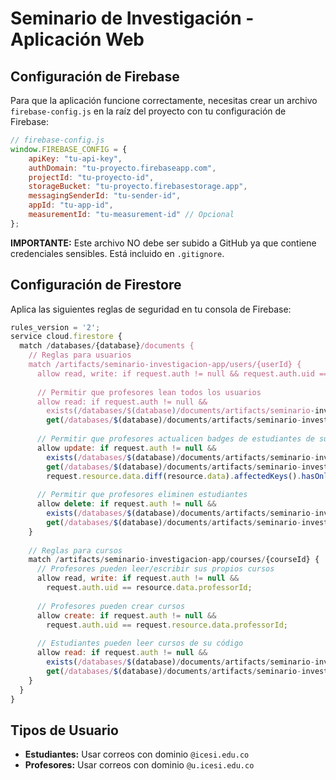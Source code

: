 # Seminario de Investigación - Aplicación Web

## Configuración de Firebase

Para que la aplicación funcione correctamente, necesitas crear un archivo `firebase-config.js` en la raíz del proyecto con tu configuración de Firebase:

```javascript
// firebase-config.js
window.FIREBASE_CONFIG = {
    apiKey: "tu-api-key",
    authDomain: "tu-proyecto.firebaseapp.com",
    projectId: "tu-proyecto-id",
    storageBucket: "tu-proyecto.firebasestorage.app",
    messagingSenderId: "tu-sender-id",
    appId: "tu-app-id",
    measurementId: "tu-measurement-id" // Opcional
};
```

**IMPORTANTE:** Este archivo NO debe ser subido a GitHub ya que contiene credenciales sensibles. Está incluido en `.gitignore`.

## Configuración de Firestore

Aplica las siguientes reglas de seguridad en tu consola de Firebase:

```javascript
rules_version = '2';
service cloud.firestore {
  match /databases/{database}/documents {
    // Reglas para usuarios
    match /artifacts/seminario-investigacion-app/users/{userId} {
      allow read, write: if request.auth != null && request.auth.uid == userId;
      
      // Permitir que profesores lean todos los usuarios
      allow read: if request.auth != null && 
        exists(/databases/$(database)/documents/artifacts/seminario-investigacion-app/users/$(request.auth.uid)) &&
        get(/databases/$(database)/documents/artifacts/seminario-investigacion-app/users/$(request.auth.uid)).data.userType == 'professor';
      
      // Permitir que profesores actualicen badges de estudiantes de su curso
      allow update: if request.auth != null && 
        exists(/databases/$(database)/documents/artifacts/seminario-investigacion-app/users/$(request.auth.uid)) &&
        get(/databases/$(database)/documents/artifacts/seminario-investigacion-app/users/$(request.auth.uid)).data.userType == 'professor' &&
        request.resource.data.diff(resource.data).affectedKeys().hasOnly(['badgesEarned', 'lastBadgeEarned', 'badgeStatus']);
      
      // Permitir que profesores eliminen estudiantes
      allow delete: if request.auth != null && 
        exists(/databases/$(database)/documents/artifacts/seminario-investigacion-app/users/$(request.auth.uid)) &&
        get(/databases/$(database)/documents/artifacts/seminario-investigacion-app/users/$(request.auth.uid)).data.userType == 'professor';
    }
    
    // Reglas para cursos
    match /artifacts/seminario-investigacion-app/courses/{courseId} {
      // Profesores pueden leer/escribir sus propios cursos
      allow read, write: if request.auth != null && 
        request.auth.uid == resource.data.professorId;
      
      // Profesores pueden crear cursos
      allow create: if request.auth != null && 
        request.auth.uid == request.resource.data.professorId;
      
      // Estudiantes pueden leer cursos de su código
      allow read: if request.auth != null && 
        exists(/databases/$(database)/documents/artifacts/seminario-investigacion-app/users/$(request.auth.uid)) &&
        get(/databases/$(database)/documents/artifacts/seminario-investigacion-app/users/$(request.auth.uid)).data.courseCode == resource.data.courseCode;
    }
  }
}
```

## Tipos de Usuario

- **Estudiantes:** Usar correos con dominio `@icesi.edu.co`
- **Profesores:** Usar correos con dominio `@u.icesi.edu.co`